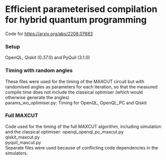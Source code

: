 # Efficient parameterised compilation for hybrid quantum programming
Code for https://arxiv.org/abs/2208.07683
### Setup
OpenQL, Qiskit (0.37.0) and PyQuil (3.1.0)
### Timing with random angles
These files were used for the timing of the MAXCUT circuit but with randomised angles as parameters for each iteration, so that the measured compile time does not include the classical optimiser (which would otherwise generate the angles)  
params_wo_optimiser.py: Timing for OpenQL, OpenQL_PC and Qiskit  

### Full MAXCUT
Code used for the timing of the full MAXCUT algorithm, including simulation and the classical optimiser:
openql_openql_pc_maxcut.py  
qiskit_maxcut.py  
pyquil_maxcut.py  
Separate files were used because of conflicting code dependencies in the simulators.

